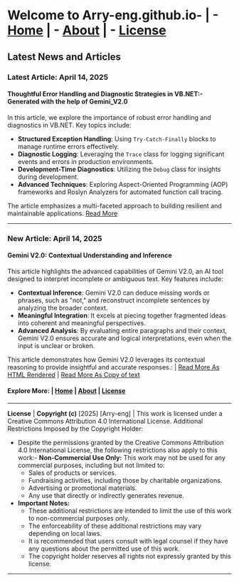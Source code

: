 # Welcome to Arry-eng.github.io-  |  - [Home](./README.md)   |   - [About](./About.md)   |   - [License](./LICENSE.md)
## Latest News and Articles
### Latest Article: April 14, 2025
#### Thoughtful Error Handling and Diagnostic Strategies in VB.NET:- Generated with the help of Gemini_V2.0
In this article, we explore the importance of robust error handling and diagnostics in VB.NET. Key topics include:

- **Structured Exception Handling**: Using `Try-Catch-Finally` blocks to manage runtime errors effectively.
- **Diagnostic Logging**: Leveraging the `Trace` class for logging significant events and errors in production environments.
- **Development-Time Diagnostics**: Utilizing the `Debug` class for insights during development.
- **Advanced Techniques**: Exploring Aspect-Oriented Programming (AOP) frameworks and Roslyn Analyzers for automated function call tracing.

The article emphasizes a multi-faceted approach to building resilient and maintainable applications.
[Read More](./VB.NET_ErrorHandling_1.html)

---

### New Article: April 14, 2025
#### Gemini V2.0: Contextual Understanding and Inference
This article highlights the advanced capabilities of Gemini V2.0, an AI tool designed to interpret incomplete or ambiguous text. Key features include:

- **Contextual Inference**: Gemini V2.0 can deduce missing words or phrases, such as "not," and reconstruct incomplete sentences by analyzing the broader context.
- **Meaningful Integration**: It excels at piecing together fragmented ideas into coherent and meaningful perspectives.
- **Advanced Analysis**: By evaluating entire paragraphs and their context, Gemini V2.0 ensures accurate and logical interpretations, even when the input is unclear or broken.

This article demonstrates how Gemini V2.0 leverages its contextual reasoning to provide insightful and accurate responses.: | [Read More As HTML Rendered](./GeminiV2_ContextualUnderstanding.html)  |   [Read More As Copy of text](./GeminiV2_0_SC_India_13Aprl2025.txt)
#### Explore More: |   [Home](./README.md)    |    [About](./About.md)   |    [License](./LICENSE.md)
---
**License** | **Copyright (c)** [2025] [Arry-eng] | This work is licensed under a Creative Commons Attribution 4.0 International License. Additional Restrictions Imposed by the Copyright Holder:
- Despite the permissions granted by the Creative Commons Attribution 4.0 International License, the following restrictions also apply to this work:- **Non-Commercial Use Only:** This work may not be used for any commercial purposes, including but not limited to:
    * Sales of products or services.
    * Fundraising activities, including those by charitable organizations.
    * Advertising or promotional materials.
    * Any use that directly or indirectly generates revenue. 
- **Important Notes:**
    * These additional restrictions are intended to limit the use of this work to non-commercial purposes only.
    * The enforceability of these additional restrictions may vary depending on local laws.
    * It is recommended that users consult with legal counsel if they have any questions about the permitted use of this work.
    * The copyright holder reserves all rights not expressly granted by this license.
---
